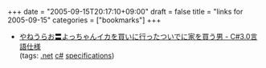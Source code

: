 +++
date = "2005-09-15T20:17:10+09:00"
draft = false
title = "links for 2005-09-15"
categories = ["bookmarks"]
+++

<ul>
	<li>
		<div><a href="http://d.hatena.ne.jp/yaneurao/20050916#p1">やねうらお〓よっちゃんイカを買いに行ったついでに家を買う男 - C#3.0言語仕様</a></div>
		<div>(tags: <a href="http://del.icio.us/nobu666/.net">.net</a> <a href="http://del.icio.us/nobu666/c#">c#</a> <a href="http://del.icio.us/nobu666/specifications">specifications</a>)</div>
	</li>
</ul>

